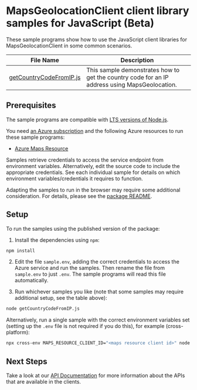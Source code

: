# MapsGeolocationClient client library samples for JavaScript (Beta)

These sample programs show how to use the JavaScript client libraries for MapsGeolocationClient in some common scenarios.

| **File Name**                                   | **Description**                                                                               |
| ----------------------------------------------- | --------------------------------------------------------------------------------------------- |
| [getCountryCodeFromIP.js][getcountrycodefromip] | This sample demonstrates how to get the country code for an IP address using MapsGeolocation. |

## Prerequisites

The sample programs are compatible with [LTS versions of Node.js](https://github.com/nodejs/release#release-schedule).

You need [an Azure subscription][freesub] and the following Azure resources to run these sample programs:

- [Azure Maps Resource][createinstance_azuremapsresource]

Samples retrieve credentials to access the service endpoint from environment variables. Alternatively, edit the source code to include the appropriate credentials. See each individual sample for details on which environment variables/credentials it requires to function.

Adapting the samples to run in the browser may require some additional consideration. For details, please see the [package README][package].

## Setup

To run the samples using the published version of the package:

1. Install the dependencies using `npm`:

```bash
npm install
```

2. Edit the file `sample.env`, adding the correct credentials to access the Azure service and run the samples. Then rename the file from `sample.env` to just `.env`. The sample programs will read this file automatically.

3. Run whichever samples you like (note that some samples may require additional setup, see the table above):

```bash
node getCountryCodeFromIP.js
```

Alternatively, run a single sample with the correct environment variables set (setting up the `.env` file is not required if you do this), for example (cross-platform):

```bash
npx cross-env MAPS_RESOURCE_CLIENT_ID="<maps resource client id>" node getCountryCodeFromIP.js
```

## Next Steps

Take a look at our [API Documentation][apiref] for more information about the APIs that are available in the clients.

[getcountrycodefromip]: https://github.com/Azure/azure-sdk-for-js/blob/main/sdk/maps/maps-geolocation-rest/samples/v1-beta/javascript/getCountryCodeFromIP.js
[apiref]: https://docs.microsoft.com/javascript/api/@azure-rest/maps-geolocation
[freesub]: https://azure.microsoft.com/free/
[createinstance_azuremapsresource]: https://docs.microsoft.com/azure/azure-maps/how-to-create-template
[package]: https://github.com/Azure/azure-sdk-for-js/tree/main/sdk/maps/maps-geolocation-rest/README.md
